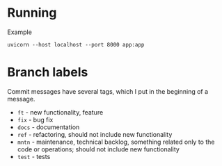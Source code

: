 # Running
Example
```
uvicorn --host localhost --port 8000 app:app
```

# Branch labels
Commit messages have several tags, which I put in the beginning of a message.
- `ft` - new functionality, feature
- `fix` - bug fix
- `docs` - documentation
- `ref` - refactoring, should not include new functionality
- `mntn` - maintenance, technical backlog, something related only to the code or operations; should not include new functionality
- `test` - tests

